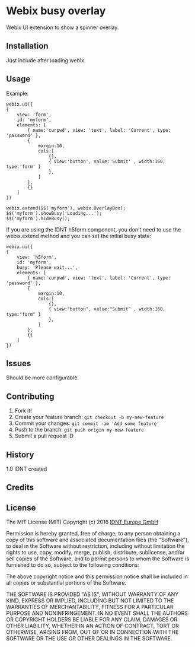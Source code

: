 # Webix busy overlay

Webix UI extension to show a spinner overlay. 

## Installation

Just include after loading webix. 

## Usage

Example:

	webix.ui({
	{
		view: 'form',
		id: 'myform',
		elements: [
			{ name:'curpwd', view: 'text', label: 'Current', type: 'password' },
			{ 
				margin:10, 
				cols:[
					{},
					{ view:'button', value:'Submit' , width:160, type:'form' }
					},
				]
			},
			{}
		]	
	})

	webix.extend($$('myform'), webix.OverlayBox);
	$$('myform').showBusy('Loading...');
	$$('myform').hideBusy();
	
If you are using the IDNT h5form component, you don't need to use the webix.extend method and you can set the initial busy state:

	webix.ui({
	{
		view: 'h5form',
		id: 'myform',
		busy: 'Please wait...',
		elements: [
			{ name:'curpwd', view: 'text', label: 'Current', type: 'password' },
			{ 
				margin:10, 
				cols:[
					{},
					{ view:"button", value:"Submit" , width:160, type:"form" }
					},
				]
			},
			{}
		]	
	})

## Issues

Should be more configurable.

## Contributing

1. Fork it!
2. Create your feature branch: `git checkout -b my-new-feature`
3. Commit your changes: `git commit -am 'Add some feature'`
4. Push to the branch: `git push origin my-new-feature`
5. Submit a pull request :D

## History

1.0 IDNT <marc> created

## Credits


## License

The MIT License (MIT)
Copyright (c) 2016 [IDNT Europe GmbH](https://www.idnt.net/)

Permission is hereby granted, free of charge, to any person obtaining a copy of this software and associated documentation files (the "Software"), to deal in the Software without restriction, including without limitation the rights to use, copy, modify, merge, publish, distribute, sublicense, and/or sell copies of the Software, and to permit persons to whom the Software is furnished to do so, subject to the following conditions:

The above copyright notice and this permission notice shall be included in all copies or substantial portions of the Software.

THE SOFTWARE IS PROVIDED "AS IS", WITHOUT WARRANTY OF ANY KIND, EXPRESS OR IMPLIED, INCLUDING BUT NOT LIMITED TO THE WARRANTIES OF MERCHANTABILITY, FITNESS FOR A PARTICULAR PURPOSE AND NONINFRINGEMENT. IN NO EVENT SHALL THE AUTHORS OR COPYRIGHT HOLDERS BE LIABLE FOR ANY CLAIM, DAMAGES OR OTHER LIABILITY, WHETHER IN AN ACTION OF CONTRACT, TORT OR OTHERWISE, ARISING FROM, OUT OF OR IN CONNECTION WITH THE SOFTWARE OR THE USE OR OTHER DEALINGS IN THE SOFTWARE.

